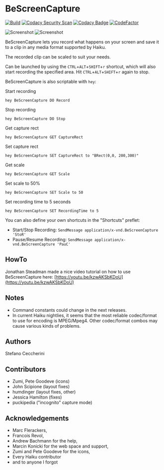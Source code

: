 # BeScreenCapture

[![Build](https://github.com/jackburton79/bescreencapture/actions/workflows/build.yml/badge.svg)](https://github.com/jackburton79/bescreencapture/actions/workflows/build.yml)
[![Codacy Security Scan](https://github.com/jackburton79/bescreencapture/actions/workflows/codacy-analysis.yml/badge.svg)](https://github.com/jackburton79/bescreencapture/actions/workflows/codacy-analysis.yml)
[![Codacy Badge](https://api.codacy.com/project/badge/Grade/63f373e0c5c04abfa329e6d505d1f014)](https://app.codacy.com/gh/jackburton79/bescreencapture?utm_source=github.com&utm_medium=referral&utm_content=jackburton79/bescreencapture&utm_campaign=Badge_Grade_Settings)
[![CodeFactor](https://www.codefactor.io/repository/github/jackburton79/bescreencapture/badge)](https://www.codefactor.io/repository/github/jackburton79/bescreencapture)

![Screenshot](https://raw.github.com/jackburton79/bescreencapture/master/BeScreenCapture.png) ![Screenshot](https://raw.github.com/jackburton79/bescreencapture/master/BeScreenCapture-options.png)

BeScreenCapture lets you record what happens on your screen and save it 
to a clip in any media format supported by Haiku.

The recorded clip can be scaled to suit your needs.

Can be launched by using the `CTRL`+`ALT`+`SHIFT`+`r` shortcut, which will 
also start recording the specified area.
Hit `CTRL`+`ALT`+`SHIFT`+`r` again to stop.

BeScreenCapture is also scriptable with `hey`:

Start recording

`hey BeScreenCapture DO Record`

Stop recording

`hey BeScreenCapture DO Stop`
 
Get capture rect 

`hey BeScreenCapture GET CaptureRect`

Set capture rect

`hey BeScreenCapture SET CaptureRect to "BRect(0,0, 200,300)"`

Get scale

`hey BeScreenCapture GET Scale`

Set scale to 50%

`hey BeScreenCapture SET Scale to 50`

Set recording time to 5 seconds

`hey BeScreenCapture SET RecordingTime to 5`

You can also define your own shortcuts in the "Shortcuts" preflet:

* Start/Stop Recording: `SendMessage application/x-vnd.BeScreenCapture 'StoR'`
* Pause/Resume Recording: `SendMessage application/x-vnd.BeScreenCapture 'PauC'`

## HowTo

Jonathan Steadman made a nice video tutorial on how to use BeScreenCapture 
here: [https://youtu.be/kzwAKSbKDoU](https://youtu.be/kzwAKSbKDoU)

## Notes

* Command constants could change in the next releases.
* In current Haiku nightlies, it seems that the most reliable codec/format to use for encoding is MPEG/Mpeg4. Other codec/format combos may cause various kinds of problems.

## Authors

Stefano Ceccherini

## Contributors

* Zumi, Pete Goodeve (icons)
* John Scipione (layout fixes)
* humdinger (layout fixes, other)
* Jessica Hamilton (fixes)
* puckipedia ("incognito" capture mode)

## Acknowledgements

* Marc Flerackers,
* Francois Revol,
* Andrew Bachmann for the help,
* Marcin Konicki for the web space and support,
* Zumi and Pete Goodeve for the icons,
* Every Haiku contributor
* and to anyone I forgot
